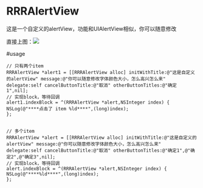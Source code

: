 # RRRAlertView
这是一个自定义的alertView，功能和UIAlertView相似，你可以随意修改

直接上图：![](https://github.com/ZhangRuixiang/RRRAlertView/rawDemo/master/shot1.png)

#usage
```
// 只有两个item
RRRAlertView *alert1 = [[RRRAlertView alloc] initWithTitle:@"这是自定义的alertView" message:@"你可以随意修改字体颜色大小，怎么高兴怎么来" delegate:self cancelButtonTitle:@"取消" otherButtonTitles:@"确定1",nil];
// 实现block，等待回调
alert1.indexBlock = ^(RRRAlertView *alert,NSInteger index) {
NSLog(@"****点击了 item %ld****",(long)index);
};

```

```

// 多个item
RRRAlertView *alert = [[RRRAlertView alloc] initWithTitle:@"这是自定义的alertView" message:@"你可以随意修改字体颜色大小，怎么高兴怎么来" delegate:self cancelButtonTitle:@"取消" otherButtonTitles:@"确定1",@"确定2",@"确定3",nil];
// 实现block，等待回调
alert.indexBlock = ^(RRRAlertView *alert,NSInteger index) {
NSLog(@"****%ld****",(long)index);
};

```

